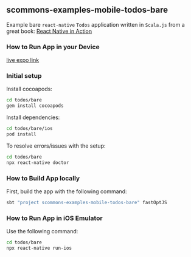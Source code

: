 
## scommons-examples-mobile-todos-bare
Example bare `react-native` `Todos` application written in `Scala.js`
from a great book: [React Native in Action](https://github.com/dabit3/react-native-in-action)

### How to Run App in your Device

[live expo link](https://expo.io/@viktorpodzigun/todo-app)

### Initial setup

Install cocoapods:

```bash
cd todos/bare
gem install cocoapods
```

Install dependencies:

```bash
cd todos/bare/ios
pod install
```

To resolve errors/issues with the setup:
```bash
cd todos/bare
npx react-native doctor
```

### How to Build App locally

First, build the app with the following command:
```bash
sbt "project scommons-examples-mobile-todos-bare" fastOptJS
```

### How to Run App in iOS Emulator

Use the following command:
```bash
cd todos/bare
npx react-native run-ios
```
